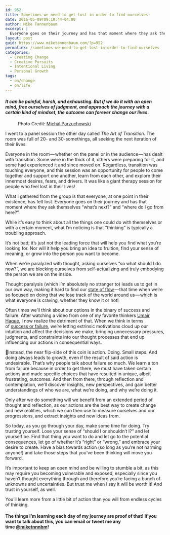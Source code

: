```yaml
---
id: 952
title: Sometimes we need to get lost in order to find ourselves
date: 2016-05-09T09:19:44-04:00
author: Mike Tannenbaum
excerpt: |
  Everyone goes on their journey and has that moment where they ask themselves “what’s next?” and “where do I go from here?”. And that's perfectly OK—and probably "normal."
layout: post
guid: https://www.miketannenbaum.com/?p=952
permalink: /sometimes-we-need-to-get-lost-in-order-to-find-ourselves
categories:
  - Creating Change
  - Creative Pursuits
  - Intentional Living
  - Personal Growth
tags:
  - on/change
  - on/life
---
```

<!-- wp:heading {"level":4} -->
<h4 id="b6df"><em>It can be painful, harsh, and exhausting. But if we do it with an open mind, free ourselves of judgment, and approach the journey with a certain kind of mindset, the outcome can forever change our&nbsp;lives.</em></h4>
<!-- /wp:heading -->

<!-- wp:image {"linkDestination":"custom"} -->
<figure class="wp-block-image"><img src="https://cdn-images-1.medium.com/max/2600/1*AKElNywdg-ChqrXRHtdLNA.jpeg" alt=""/><figcaption>Photo Credit:&nbsp;<a href="https://unsplash.com/photos/N-gUoCHRG9A" rel="noreferrer noopener" target="_blank">Michal Parzuchowski</a></figcaption></figure>
<!-- /wp:image -->

<!-- wp:paragraph -->
<p>I went to a panel session the other day called&nbsp;<em>The Art of Transition.</em>&nbsp;The room was full of 20- and 30-somethings, all seeking the next iteration of their lives.</p>
<!-- /wp:paragraph -->

<!-- wp:paragraph -->
<p>Everyone in the room — whether on the panel or in the audience — has dealt with transition. Some were in the thick of it, others were preparing for it, and some had experienced it and since moved on. Regardless, transition was touching everyone, and this session was an opportunity for people to come together and support one another, learn from each other, and explore their innermost desires, fears, and drivers. It was like a giant therapy session for people who feel lost in their lives!</p>
<!-- /wp:paragraph -->

<!-- wp:paragraph -->
<p>What I gathered from the group is that everyone, at one point in their existence, has felt lost. Everyone goes on their journey and has that moment where they ask themselves “what’s next?” and “where do I go from here?”.</p>
<!-- /wp:paragraph -->

<!-- wp:paragraph -->
<p>While it’s easy to think about all the things one could do with themselves or with a certain moment, what I’m noticing is that “thinking” is typically a troubling approach.</p>
<!-- /wp:paragraph -->

<!-- wp:paragraph -->
<p>It’s not bad; it’s just not the leading force that will help you find what you’re looking for. Nor will it help you bring an idea to fruition, find your sense of meaning, or grow into the person you want to become.</p>
<!-- /wp:paragraph -->

<!-- wp:paragraph -->
<p>When we’re paralyzed with thought, asking ourselves “so what should I do now?”, we are blocking ourselves from self-actualizing and truly embodying the person we are on the inside.</p>
<!-- /wp:paragraph -->

<!-- wp:paragraph -->
<p>Thought paralysis (which I’m absolutely no stranger to) leads us to get in our own way, making it hard to find our&nbsp;<a href="http://www.ted.com/talks/mihaly_csikszentmihalyi_on_flow?language=en" rel="noreferrer noopener" target="_blank">state of flow </a>— that time when we’re so focused on doing that we lose track of the world around us — which is what everyone is craving, whether they know it or not!</p>
<!-- /wp:paragraph -->

<!-- wp:paragraph -->
<p>Often times we’ll think about our options in the binary of success and failure. After watching a video from one of my favorite thinkers&nbsp;<a href="http://twitter.com/umairh" rel="noreferrer noopener" target="_blank">Umair Haque</a>, I now realize the detriment of that. When we think in terms of&nbsp;<a href="https://www.youtube.com/watch?v=3umE-cD3D64" rel="noreferrer noopener" target="_blank">success or failure</a>, we’re letting extrinsic motivations cloud up our intuition and affect the decisions we make, bringing unnecessary pressures, judgments, and constraints into our thought processes that end up influencing our actions in consequential ways.</p>
<!-- /wp:paragraph -->

<!-- wp:paragraph -->
<p>Instead, the near flip-side of this coin is action. Doing. Small steps. And doing always leads to growth, even if the result of said action is undesirable. That’s why people talk about failure so much. We learn a ton from failure because in order to get there, we must have taken certain actions and made specific choices that have resulted in unique, albeit frustrating, outcomes. And then from there, through reflection and contemplation, we’ll discover insights, new perspectives, and gain better understandings of who we are, what we’re doing, and why we’re doing it.</p>
<!-- /wp:paragraph -->

<!-- wp:paragraph -->
<p>Only after we do something will we benefit from an extended period of thought and reflection, as our actions are the best way to create change and new realities, which we can then use to measure ourselves and our progressions, and extract insights and new ideas from.</p>
<!-- /wp:paragraph -->

<!-- wp:paragraph -->
<p>So today, as you go through your day, make some time for doing. Try trusting yourself. Lose your sense of “should I or shouldn’t I?” and let yourself be. Find that thing you want to do and let go to the potential consequences, let go of whether it’s “right” or “wrong,” and embrace your desire to create. Have a bias towards action (so long as you’re not harming anyone!) and take those steps that you’ve been thinking will move you forward.</p>
<!-- /wp:paragraph -->

<!-- wp:paragraph -->
<p>It’s important to keep an open mind and be willing to stumble a bit, as this may require you becoming vulnerable and exposed, especially since you haven’t thought everything through and therefore you’re facing a bunch of unknowns and uncertainties. But trust me when I say it will be worth it! And trust in yourself, as well.</p>
<!-- /wp:paragraph -->

<!-- wp:paragraph -->
<p>You’ll learn more from a little bit of action than you will from endless cycles of thinking.</p>
<!-- /wp:paragraph -->

<!-- wp:heading {"level":4} -->
<h4 id="0f44">The things I’m learning each day of my journey are proof of that! If you want to talk about this, you can email or tweet me any time&nbsp;<a href="http://twitter.com/miketnnnbm" rel="noreferrer noopener" target="_blank">@miketnnnbm</a>!</h4>
<!-- /wp:heading -->